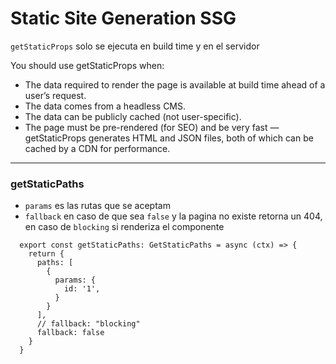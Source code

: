 # Static Site Generation SSG
`getStaticProps` solo se ejecuta en build time y en el servidor

 You should use getStaticProps when:
- The data required to render the page is available at build time ahead of a user’s request.
- The data comes from a headless CMS.
- The data can be publicly cached (not user-specific).
- The page must be pre-rendered (for SEO) and be very fast — getStaticProps generates HTML and JSON files, both of which can be cached by a CDN for performance.

<hr>

### getStaticPaths
- `params` es las rutas que se aceptam
- `fallback` en caso de que sea `false` y la pagina no existe retorna un 404, en caso de `blocking` si renderiza el componente
```
  export const getStaticPaths: GetStaticPaths = async (ctx) => {
    return {
      paths: [
        {
          params: {
            id: '1',
          }
        }
      ],
      // fallback: "blocking"
      fallback: false
    }
  }
```